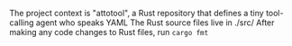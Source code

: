 The project context is "attotool", a Rust repository that defines a tiny tool-calling agent who speaks YAML
The Rust source files live in ./src/
After making any code changes to Rust files, run `cargo fmt`